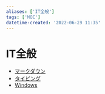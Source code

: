 ```yaml
---
aliases: ['IT全般']
tags: ['MOC']
datetime-created: '2022-06-29 11:35'
---
```


# IT全般
- [マークダウン](markdown.md)
- [タイピング](typing.md)
- [Windows](windows.md)